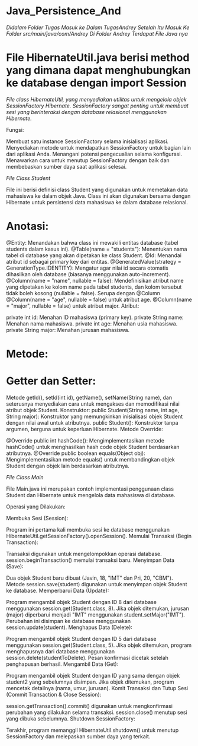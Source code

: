 # Java_Persistence_And

*Didalam Folder Tugas Masuk ke Dalam TugasAndrey*
*Setelah Itu Masuk Ke Folder src/main/java/com/Andrey Di Folder Andrey Terdapat File Java nya*

# File HibernateUtil.java berisi method yang dimana dapat menghubungkan ke database dengan import Session

*File class HibernateUtil, yang menyediakan utilitas untuk mengelola objek SessionFactory Hibernate. SessionFactory sangat penting untuk membuat sesi yang berinteraksi dengan database relasional menggunakan Hibernate.*

Fungsi:

Membuat satu instance SessionFactory selama inisialisasi aplikasi.
Menyediakan metode untuk mendapatkan SessionFactory untuk bagian lain dari aplikasi Anda.
Menangani potensi pengecualian selama konfigurasi.
Menawarkan cara untuk menutup SessionFactory dengan baik dan membebaskan sumber daya saat aplikasi selesai.

*File Class Student*

File ini berisi definisi class Student yang digunakan untuk memetakan data mahasiswa ke dalam objek Java. Class ini akan digunakan bersama dengan Hibernate untuk persistensi data mahasiswa ke dalam database relasional.

# Anotasi:

@Entity: Menandakan bahwa class ini mewakili entitas database (tabel students dalam kasus ini).
@Table(name = "students"): Menentukan nama tabel di database yang akan dipetakan ke class Student.
@Id: Menandai atribut id sebagai primary key dari entitas.
@GeneratedValue(strategy = GenerationType.IDENTITY): Mengatur agar nilai id secara otomatis dihasilkan oleh database (biasanya menggunakan auto-increment).
@Column(name = "name", nullable = false): Mendefinisikan atribut name yang dipetakan ke kolom name pada tabel students, dan kolom tersebut tidak boleh kosong (nullable = false).
Serupa dengan @Column
@Column(name = "age", nullable = false) untuk atribut age.
@Column(name = "major", nullable = false) untuk atribut major.
Atribut:

private int id: Menahan ID mahasiswa (primary key).
private String name: Menahan nama mahasiswa.
private int age: Menahan usia mahasiswa.
private String major: Menahan jurusan mahasiswa.

# Metode:

# Getter dan Setter:
Metode getId(), setId(int id), getName(), setName(String name), dan seterusnya menyediakan cara untuk mengakses dan memodifikasi nilai atribut objek Student.
Konstruktor:
public Student(String name, int age, String major): Konstruktor yang memungkinkan inisialisasi objek Student dengan nilai awal untuk atributnya.
public Student(): Konstruktor tanpa argumen, berguna untuk keperluan Hibernate.
Metode Override:

@Override public int hashCode(): Mengimplementasikan metode hashCode() untuk menghasilkan hash code objek Student berdasarkan atributnya.
@Override public boolean equals(Object obj): Mengimplementasikan metode equals() untuk membandingkan objek Student dengan objek lain berdasarkan atributnya.

*File Class Main*

File Main.java ini merupakan contoh implementasi penggunaan class Student dan Hibernate untuk mengelola data mahasiswa di database.

Operasi yang Dilakukan:

Membuka Sesi (Session):

Program ini pertama kali membuka sesi ke database menggunakan HibernateUtil.getSessionFactory().openSession().
Memulai Transaksi (Begin Transaction):

Transaksi digunakan untuk mengelompokkan operasi database. session.beginTransaction() memulai transaksi baru.
Menyimpan Data (Save):

Dua objek Student baru dibuat (Javin, 18, "IMT" dan Pri, 20, "CBM").
Metode session.save(student) digunakan untuk menyimpan objek Student ke database.
Memperbarui Data (Update):

Program mengambil objek Student dengan ID 8 dari database menggunakan session.get(Student.class, 8).
Jika objek ditemukan, jurusan (major) diperbarui menjadi "IMT" menggunakan student.setMajor("IMT").
Perubahan ini disimpan ke database menggunakan session.update(student).
Menghapus Data (Delete):

Program mengambil objek Student dengan ID 5 dari database menggunakan session.get(Student.class, 5).
Jika objek ditemukan, program menghapusnya dari database menggunakan session.delete(studentToDelete).
Pesan konfirmasi dicetak setelah penghapusan berhasil.
Mengambil Data (Get):

Program mengambil objek Student dengan ID yang sama dengan objek student2 yang sebelumnya disimpan.
Jika objek ditemukan, program mencetak detailnya (nama, umur, jurusan).
Komit Transaksi dan Tutup Sesi (Commit Transaction & Close Session):

session.getTransaction().commit() digunakan untuk mengkonfirmasi perubahan yang dilakukan selama transaksi.
session.close() menutup sesi yang dibuka sebelumnya.
Shutdown SessionFactory:

Terakhir, program memanggil HibernateUtil.shutdown() untuk menutup SessionFactory dan melepaskan sumber daya yang terkait.

